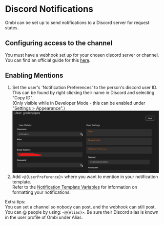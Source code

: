 # Discord Notifications

Ombi can be set up to send notifications to a Discord server for request states.

## Configuring access to the channel

You must have a webhook set up for your chosen discord server or channel.  
You can find an official guide for this [here](https://support.discordapp.com/hc/en-us/articles/228383668-Intro-to-Webhooks).

## Enabling Mentions

1. Set the user's 'Notification Preferences' to the person's discord user ID.  
This can be found by right clicking their name in Discord and selecting "Copy ID".  
(Only visible while in Developer Mode - this can be enabled under "Settings > Appearance".)  
![User ID Placement](../../assets/images/embeds/discord_user_id.png)
2. Add `<@{UserPreference}>` where you want to mention in your notification template.  
Refer to the [Notification Template Variables](../../../info/notification-template-variables) for information on formatting your notifications.

Extra tips:  
You can set a channel so nobody can post, and the webhook can still post.  
You can @ people by using: `<@{Alias}>`. Be sure their Discord alias is known in the user profile of Ombi under Alias.  

